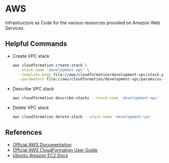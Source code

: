 # AWS

Infrastructure as Code for the various resources provided on Amazon Web Services.

## Helpful Commands

*   Create VPC stack

    ```sh
    aws cloudformation create-stack \
      --stack-name 'development-vpc' \
      --template-body file://aws/cloudformation/development-vpc/stack.yml \
      --parameters file://aws/cloudformation/development-vpc/params/us-west-2/388372205874.json
    ```

*   Describe VPC stack

    ```sh
    aws cloudformation describe-stacks --stack-name 'development-vpc'
    ```

*   Delete VPC stack

    ```sh
    aws cloudformation delete-stack --stack-name 'development-vpc'
    ```

## References

*   [Official AWS Documentation](https://docs.aws.amazon.com/index.html)
*   [Official AWS CloudFormation User Guide](https://docs.aws.amazon.com/AWSCloudFormation/latest/UserGuide/Welcome.html)
*   [Ubuntu Amazon EC2 Docs](https://ubuntu.com/server/docs/cloud-images/amazon-ec2)

